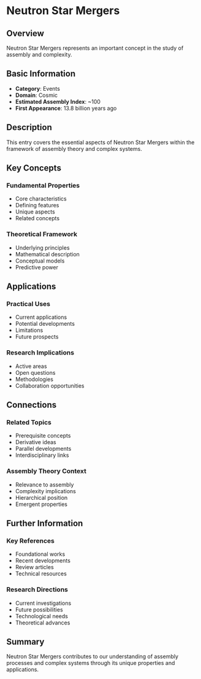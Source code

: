 # Neutron Star Mergers

## Overview

Neutron Star Mergers represents an important concept in the study of assembly and complexity.

## Basic Information

- **Category**: Events
- **Domain**: Cosmic
- **Estimated Assembly Index**: ~100
- **First Appearance**: 13.8 billion years ago

## Description

This entry covers the essential aspects of Neutron Star Mergers within the framework of assembly theory and complex systems.

## Key Concepts

### Fundamental Properties
- Core characteristics
- Defining features
- Unique aspects
- Related concepts

### Theoretical Framework
- Underlying principles
- Mathematical description
- Conceptual models
- Predictive power

## Applications

### Practical Uses
- Current applications
- Potential developments
- Limitations
- Future prospects

### Research Implications
- Active areas
- Open questions
- Methodologies
- Collaboration opportunities

## Connections

### Related Topics
- Prerequisite concepts
- Derivative ideas
- Parallel developments
- Interdisciplinary links

### Assembly Theory Context
- Relevance to assembly
- Complexity implications
- Hierarchical position
- Emergent properties

## Further Information

### Key References
- Foundational works
- Recent developments
- Review articles
- Technical resources

### Research Directions
- Current investigations
- Future possibilities
- Technological needs
- Theoretical advances

## Summary

Neutron Star Mergers contributes to our understanding of assembly processes and complex systems through its unique properties and applications.
